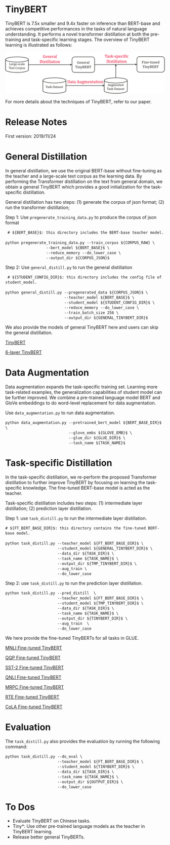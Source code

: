 TinyBERT
======== 
TinyBERT is 7.5x smaller and 9.4x faster on inference than BERT-base and achieves competitive performances in the tasks of natural language understanding. It performs a novel transformer distillation at both the pre-training and task-specific learning stages. The overview of TinyBERT learning is illustrated as follows: 

![image](tinybert_overview.png)

For more details about the techniques of TinyBERT, refer to our paper.

Release Notes
=============
First version: 2019/11/24

General Distillation
====================
In general distillation, we use the original BERT-base without fine-tuning as the teacher and a large-scale text corpus as the learning data. By performing the Transformer distillation on the text from general domain, we obtain a general TinyBERT which provides a good initialization for the task-specific distillation. 

General distillation has two steps: (1) generate the corpus of json format; (2) run the transformer distillation;

Step 1: Use `pregenerate_training_data.py` to produce the corpus of json format
```
 # ${BERT_BASE}$: this directory includes the BERT-base teacher model.
 
python pregenerate_training_data.py --train_corpus ${CORPUS_RAW} \ 
                  --bert_model ${BERT_BASE}$ \
                  --reduce_memory --do_lower_case \
                  --output_dir ${CORPUS_JSON}$                             
```

Step 2: Use `general_distill.py` to run the general distillation
```
 # ${STUDENT_CONFIG_DIR}$: this directory includes the config file of student_model.
 
python general_distill.py --pregenerated_data ${CORPUS_JSON}$ \ 
                          --teacher_model ${BERT_BASE}$ \
                          --student_model ${STUDENT_CONFIG_DIR}$ \
                          --reduce_memory --do_lower_case \
                          --train_batch_size 256 \
                          --output_dir ${GENERAL_TINYBERT_DIR}$
```


We also provide the models of general TinyBERT here and users can skip the general distillation.

[TinyBERT]()

[6-layer TinyBERT]()


Data Augmentation
=================
Data augmentation expands the task-specific training set. Learning more task-related examples, the generalization capabilities of student model can be further improved. We combine a pre-trained language model BERT and GloVe embeddings to do word-level replacement for data augmentation.

Use `data_augmentation.py` to run data augmentation.

```
python data_augmentation.py --pretrained_bert_model ${BERT_BASE_DIR}$ \
                            --glove_embs ${GLOVE_EMB}$ \
                            --glue_dir ${GLUE_DIR}$ \  
                            --task_name ${TASK_NAME}$
```


Task-specific Distillation
==========================
In the task-specific distillation, we re-perform the proposed Transformer distillation to further improve TinyBERT by focusing on learning the task-specific knowledge. 
The fine-tuned BERT-base model is acted as the teacher.

Task-specific distillation includes two steps: (1) intermediate layer distillation; (2) prediction layer distillation.

Step 1: use `task_distill.py` to run the intermediate layer distillation.
```
# ${FT_BERT_BASE_DIR}$: this directory contains the fine-tuned BERT-base model.

python task_distill.py --teacher_model ${FT_BERT_BASE_DIR}$ \
                       --student_model ${GENERAL_TINYBERT_DIR}$ \
                       --data_dir ${TASK_DIR}$ \
                       --task_name ${TASK_NAME}$ \ 
                       --output_dir ${TMP_TINYBERT_DIR}$ \
                       --aug_train \
                       --do_lower_case 
```


Step 2: use `task_distill.py` to run the prediction layer distillation.

```
python task_distill.py --pred_distill  \
                       --teacher_model ${FT_BERT_BASE_DIR}$ \
                       --student_model ${TMP_TINYBERT_DIR}$ \
                       --data_dir ${TASK_DIR}$ \
                       --task_name ${TASK_NAME}$ \
                       --output_dir ${TINYBERT_DIR}$ \
                       --aug_train  \  
                       --do_lower_case  
```


We here provide the fine-tuned TinyBERTs for all tasks in GLUE.

[MNLI Fine-tuned TinyBERT]()

[QQP Fine-tuned TinyBERT]()

[SST-2 Fine-tuned TinyBERT]()

[QNLI Fine-tuned TinyBERT]()

[MRPC Fine-tuned TinyBERT]()

[RTE Fine-tuned TinyBERT]()

[CoLA Fine-tuned TinyBERT]()


Evaluation
==========================
The `task_distill.py` also provides the evaluation by running the following command:

```
python task_distill.py --do_eval \
                       --teacher_model ${FT_BERT_BASE_DIR}$ \
                       --student_model ${TINYBERT_DIR}$ \
                       --data_dir ${TASK_DIR}$ \
                       --task_name ${TASK_NAME}$ \
                       --output_dir ${OUTPUT_DIR}$ \
                       --do_lower_case
```

To Dos
=========================
* Evaluate TinyBERT on Chinese tasks.
* Tiny*: Use other pre-trained language models as the teacher in TinyBERT learning.
* Release better general TinyBERTs.
